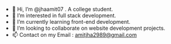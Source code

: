- 👋 Hi, I’m @jhaamit07 . A college student.
- 👀 I’m interested in full stack development.
- 🌱 I’m currently learning front-end development.
- 💞️ I’m looking to collaborate on website development projects.
- 📫 Contact on my Email : amitjha2989@gmail.com

<!---
jhaamit07/jhaamit07 is a ✨ special ✨ repository because its `README.md` (this file) appears on your GitHub profile.
You can click the Preview link to take a look at your changes.
--->
